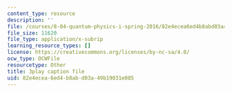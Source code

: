 ```yaml
---
content_type: resource
description: ''
file: /courses/8-04-quantum-physics-i-spring-2016/82e4ecea6ed4b8abd03a49b19031e085_YdtHAIh-kas.srt
file_size: 11620
file_type: application/x-subrip
learning_resource_types: []
license: https://creativecommons.org/licenses/by-nc-sa/4.0/
ocw_type: OCWFile
resourcetype: Other
title: 3play caption file
uid: 82e4ecea-6ed4-b8ab-d03a-49b19031e085
---
```

